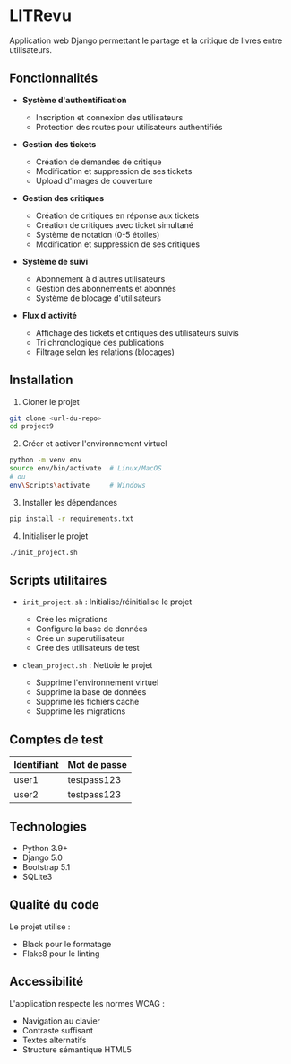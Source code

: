 # LITRevu

Application web Django permettant le partage et la critique de livres entre utilisateurs.

## Fonctionnalités

- **Système d'authentification**
  - Inscription et connexion des utilisateurs
  - Protection des routes pour utilisateurs authentifiés

- **Gestion des tickets**
  - Création de demandes de critique
  - Modification et suppression de ses tickets
  - Upload d'images de couverture

- **Gestion des critiques**
  - Création de critiques en réponse aux tickets
  - Création de critiques avec ticket simultané
  - Système de notation (0-5 étoiles)
  - Modification et suppression de ses critiques

- **Système de suivi**
  - Abonnement à d'autres utilisateurs
  - Gestion des abonnements et abonnés
  - Système de blocage d'utilisateurs

- **Flux d'activité**
  - Affichage des tickets et critiques des utilisateurs suivis
  - Tri chronologique des publications
  - Filtrage selon les relations (blocages)

## Installation

1. Cloner le projet
```bash
git clone <url-du-repo>
cd project9
```

2. Créer et activer l'environnement virtuel
```bash
python -m venv env
source env/bin/activate  # Linux/MacOS
# ou
env\Scripts\activate     # Windows
```

3. Installer les dépendances
```bash
pip install -r requirements.txt
```

4. Initialiser le projet
```bash
./init_project.sh
```

## Scripts utilitaires

- `init_project.sh` : Initialise/réinitialise le projet
  - Crée les migrations
  - Configure la base de données
  - Crée un superutilisateur
  - Crée des utilisateurs de test

- `clean_project.sh` : Nettoie le projet
  - Supprime l'environnement virtuel
  - Supprime la base de données
  - Supprime les fichiers cache
  - Supprime les migrations

## Comptes de test

| Identifiant | Mot de passe |
|-------------|--------------|
| user1       | testpass123  |
| user2       | testpass123  |

## Technologies

- Python 3.9+
- Django 5.0
- Bootstrap 5.1
- SQLite3

## Qualité du code

Le projet utilise :
- Black pour le formatage
- Flake8 pour le linting

## Accessibilité

L'application respecte les normes WCAG :
- Navigation au clavier
- Contraste suffisant
- Textes alternatifs
- Structure sémantique HTML5 